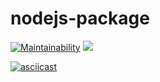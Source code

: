 # nodejs-package
[![Maintainability](https://api.codeclimate.com/v1/badges/b4174ee7f828f10066da/maintainability)](https://codeclimate.com/github/ArkadyKid/frontend-project-lvl1/maintainability)
![](https://github.com/ArkadyKid/frontend-project-lvl1/workflows/CI/badge.svg)

[![asciicast](    https://asciinema.org/a/ab1Pde4QrmHC2vl2ItwkrUZvr.png)](    https://asciinema.org/a/ab1Pde4QrmHC2vl2ItwkrUZvr)
